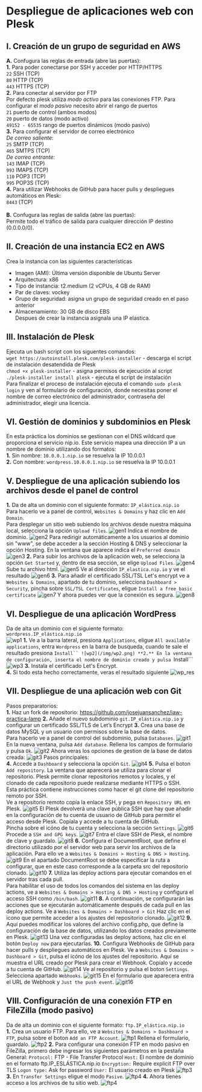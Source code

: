 # Despliegue de aplicaciones web con Plesk
## I. Creación de un grupo de seguridad en AWS
**A.** Confugura las reglas de entrada (abre las puertas):<br>
**1.** Para poder conectarse por SSH y acceder por HTTP/HTTPS<br>
```22``` SSH (TCP)<br>
```80``` HTTP (TCP)<br>
```443``` HTTPS (TCP)<br>
**2.** Para conectar al servidor por FTP<br> Por defecto plesk utiliza _modo activo_ para las conexiones FTP. Para configurar el _modo pasivo_ necesito abrir el rango de puertos<br>
```21``` puerto de control (ambos modos)<br>
```20``` puerto de datos (modo activo)<br>
```49152 - 65535``` rango de puertos dinámicos (modo pasivo)<br>
**3.** Para configurar el servidor de correo electrónico<br>
_De correo saliente:_<br>
```25``` SMTP (TCP)<br>
```465``` SMTPS (TCP)<br>
_De correo entrante:_<br>
```143``` IMAP (TCP)<br>
```993``` IMAPS (TCP)<br>
```110``` POP3 (TCP)<br>
```995``` POP3S (TCP)<br>
**4.** Para utilizar Webhooks de GitHub para hacer pulls y despliegues automáticos en Plesk:<br>
```8443``` (TCP)<br><br>
**B.** Confugura las reglas de salida (abre las puertas):<br>
Permite todo el tráfico de salida para cualquier dirección IP destino (0.0.0.0/0).
## II. Creación de una instancia EC2 en AWS
Crea la instancia con las siguientes características<br>
* Imagen (AMI): Última versión disponible de Ubuntu Server
* Arquitectura: x86
* Tipo de instancia: t2.medium (2 vCPUs, 4 GB de RAM)
* Par de claves: vockey
* Grupo de seguridad: asigna un grupo de seguridad creado en el paso anterior
* Almacenamiento: 30 GB de disco EBS<br>
Despues de crear la instancia asignala una IP elastica.
## III. Instalación de Plesk
Ejecuta un bash script con los siguentes comandos:<br>
```wget https://autoinstall.plesk.com/plesk-installer``` - descarga el script de instalación desatendida de Plesk<br>
```chmod +x plesk-installer``` - asigna permisos de ejecución al script<br>
```./plesk-installer install plesk``` - ejecuta el script de instalación<br>
Para finalizar el proceso de instalación ejecuta el comando ```sudo plesk login``` y ven al formulario de configuración, donde necesitas poner el nombre de correo electrónico del administrador, contraseña del administrador, elegir una licencia.
## VI. Gestión de dominios y subdominios en Plesk
En esta práctica los dominios se gestionan con el DNS wildcard que proporciona el servicio nip.io. 
Este servicio mapea una dirección IP a un nombre de dominio utilizando dos formatos:<br>
**1.** Sin nombre: ```10.0.0.1.nip.io``` se resuelva la IP 10.0.0.1<br>
**2.** Con nombre: ```wordpress.10.0.0.1.nip.io``` se resuelva la IP 10.0.0.1<br>
## V. Despliegue de una aplicación subiendo los archivos desde el panel de control
**1.** Da de alta un dominio con el siguiente formato:
```IP_elástica.nip.io```<br>
Para hacerlo ve a panel de control, ```Websites & Domains``` y haz clic en ```Add Domain```.<br>
Para desplegar un sitio web subiendo los archivos desde nuestra máquina local, selecciona la opción ```Upload files```.
![gen1](/img/gen1.png)
Indica el nombre de dominio.
![gen2](/img/gen2.png)
Para redirigir automáticamente a los usuarios al dominio sin "www", se debe acceder a la sección Hosting & DNS y seleccionar la opción Hosting. En la ventana que aparece indica el ```Preferred domain```
![gen3](/img/gen3.png)
**2.** Para subir los archivos de la aplicación web, se selecciona la opción ```Get Started``` y, dentro de esa sección, se elige ```Upload Files```.
![gen4](/img/gen4.png)
Sube tu archivo html.
![gen5](/img/gen5.png)
Ve al dirección ```IP_elastica.nip.io``` y ve el resultado
![gen6](/img/gen6.png)
**3.** Para añadir el certificado SSL/TSL Let's encrypt ve a ```Websites & Domains```, apartado de tu dominio, selecciona ```Dashboard > Security```, pincha sobre ```SSL/TSL Certificates```, eligue ```Install a free basic certificate```
![gen7](/img/gen7.png)
Y ahora puedes ver que la conexión es segura.
![gen8](/img/gen8.png)
## VI. Despliegue de una aplicación WordPress
Da de alta un dominio con el siguiente formato:
```wordpress.IP_elástica.nip.io```<br>
![wp1](/img/wp1.png)
**1.** Ve a la barra lateral, presiona ```Applications```, eligue ```All available applications```, entra ```Wordpress``` en la barra de busqueda, cuando te sale el resultado presiona ```Install``
![wp2](/img/wp2.png)
**2.** En la ventana de configuración, inserta el nombre de dominio creado y pulsa ```Install```
![wp3](/img/wp3.png)
**3.** Instala el certificado Let's Encrypt.<br>
**4.** Si todo esta hecho correctamente, veras el resultado siguiente
![wp_res](/img/wp_res.png)
## VII. Despliegue de una aplicación web con Git
Pasos preparatorios:<br>
**1.** Haz un fork de repositorio: https://github.com/josejuansanchez/iaw-practica-lamp
**2.** Añade el nuevo subdominio ```git.IP_elástica.nip.io``` y configurar un certificado SSL/TLS de Let’s Encrypt
**3.** Crea una base de datos MySQL y un usuario con permisos sobre la base de datos.<br>
Para hacerlo ve a panel de control del subdominio, pulsa ```Databases```. 
![git1](/img/git1.png)
En la nueva ventana, pulsa ```Add database```. Rellena los campos de formulario y pulsa ```Ok```.
![git2](/img/git2.png)
Ahora veras los opciones de gestion de la base de datos creada:
![git3](/img/git3.png)
Pasos principales:<br>
**4.** Accede a ```Dashboard``` y selecciona la opción ```Git```.
![git4](/img/git4.png)
**5.** Pulsa el boton ```Add repository```. La ventana que aparecerá se utiliza para clonar el repositorio. Plesk permite clonar repositorios remotos y locales, y el clonado de cada repositorio puede realizarse mediante HTTPS o SSH.<br>
Esta práctica contiene instrucciones como hacer el git clone del repositorio remoto por SSH.<br>
Ve a repositorio remoto copía la enlace SSH, y pega en ```Repository URL``` en Plesk.
![git5](/img/git5.png)
El Plesk devolverá una clave pública SSH que hay que añadir en la configuración de tu cuenta de usuario de GitHub para permitir el acceso desde Plesk. Copíala y accede a tu cuenta de GitHub.<br>
Pincha sobre el icóno de tu cuenta y selecciona la sección ```Settings```.
![git6](/img/git6.png)
Procede a ```SSH and GPG keys```.
![git7](/img/git7.png)
Entra el clave SSH de Plesk, el nombre de clave y guardalo.
![git8](/img/git8.png)
**6.** Configura el DocumentRoot, que define el directorio utilizado por el servidor web para servir los archivos de la aplicación. Para ello ve a ```Websites & Domains > Hosting & DNS > Hosting```.
![git9](/img/git9.png)
En el apartado DocumentRoot se debe especificar la ruta a configurar, que en este caso corresponde a la carpeta src del repositorio clonado.
![git10](/img/git10.png)
**7.** Utiliza las deploy actions para ejecutar comandos en el servidor tras cada pull.<br>
Para habilitar el uso de todos los comandos del sistema en las deploy actions, ve a ```Websites & Domains > Hosting & DNS > Hosting``` y configura el acceso SSH como ```/bin/bash```.
![git11](/img/git11.png)
**8.** A continuación, se configurarán las acciones que se ejecutarán automáticamente después de cada pull en las deploy actions. Ve a ```Websites & Domains > Dashboard > Git```
Haz clic en el icono que permite acceder a los ajustes del repositorio clonado.
![git12](/img/git12.png)
**9.** Aquí puedes modificar los valores del archivo config.php, que define la configuración de la base de datos, utilizando los datos creados previamente en Plesk.
![git13](/img/git13.png)
Una vez configuradas las deploy actions, haz clic en el botón ```Deploy now``` para ejecutarlas.
**10.** Configura Webhooks de GitHub para hacer pulls y despliegues automáticos en Plesk.
Ve a ```Websites & Domains > Dashboard > Git```, pulsa el icóno de los ajustes del repositorio.
Aquí se muestra el URL creado por Plesk para crear el Webhook. Copíalo y accede a tu cuenta de GitHub.
![git14](/img/git14.png)
Ve al repositorio y pulsa el boton ```Settings```. Selecciona apartado ```Webhooks```.
![git15](/img/git15.png)
En el formulario que aparecera entra el URL de Webhook y ```Just the push event```.
![git16](/img/git16.png)
## VIII. Configuración de una conexión FTP en FileZilla (modo pasivo)
Da de alta un dominio con el siguiente formato:
```ftp.IP_elástica.nip.io```<br>
**1.** Crea un usuario FTP. Para ello, ve a ```Websites & Domains > Dashboard > FTP```, pulsa sobre el boton ```Add an FTP Account```.
![ftp1](/img/ftp1.png)
Rellena el formulario, guardalo.
![ftp2](/img/ftp2.png)
**2.** Para configurar una conexión FTP en modo pasivo en FileZilla, primero debe ingresar los siguientes parámetros en la pestaña General:
```Protocol:``` FTP - File Transfer Protocol
```Host:``` El nombre de dominio en el formato ftp.IP_ESLÁSTICA.nip.io
```Encryption:``` Require explicit FTP over TLS
```Logon type:``` Ask for password
```User:``` El usuario creado en Plesk
![ftp3](/img/ftp3.png)
**3.** En ```Transfer Settings``` eligue el modo ```Pasive```.
![ftp4](/img/ftp4.png)
**4.** Ahora tienes acceso a los archivos de tu sitio web.
![ftp4](/img/ftp5.png)